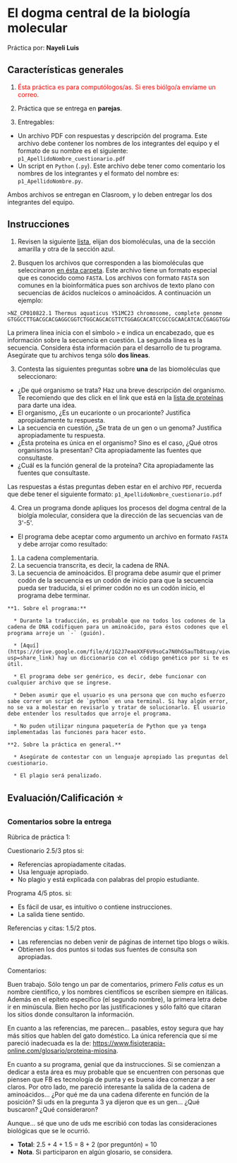 # El dogma central de la biología molecular
Práctica por: **Nayeli Luis**

## Características generales

1. <font color="red">Ésta práctica es para computólogos/as. Si eres biólgo/a envíame un correo.</font>

2. Práctica que se entrega en **parejas**. 

3. Entregables: 
  * Un archivo PDF con respuestas y descripción del programa. Este archivo debe contener los nombres de los integrantes del equipo y el formato de su nombre es el siguiente: `p1_ApellidoNombre_cuestionario.pdf`
  * Un script en `Python` (`.py`). Este archivo debe tener como comentario los nombres de los integrantes y el formato del nombre es: `p1_ApellidoNombre.py`.

Ambos archivos se entregan en Clasroom, y lo deben entregar los dos integrantes del equipo. 

## Instrucciones 

1. Revisen la siguiente [lista](https://docs.google.com/spreadsheets/d/1UKyPqcmmgYuCQQb5_Zoyt-pTuSA4itq7/edit?usp=share_link&ouid=117981748854039384449&rtpof=true&sd=true), elijan dos biomoléculas, una de la sección amarilla y otra de la sección azul.

2. Busquen los archivos que corresponden a las biomoléculas que seleccinaron [en ésta carpeta](https://drive.google.com/drive/folders/1ZvdIAHk12rULTPYz7MnXT3OeGZD0uBjF?usp=share_link). Este archivo tiene un formato especial que es conocido como `FASTA`. Los archivos con formato `FASTA` son comunes en la bioinformática pues son archivos de texto plano con secuencias de ácidos nucleícos o aminoácidos. A continuación un ejemplo: 

```
>NZ_CP010822.1 Thermus aquaticus Y51MC23 chromosome, complete genome
GTGGCCTTGACGCACGAGGCGGTCTGGCAGCACGTTCTGGAGCACATCCGCCGCAACATCACCGAGGTGGAGTACCACACCTGGTTTGAAAGGATCCGCCCCCTGGGTATCCGGGAAGGGGTTTTGGAGCTGGCGGTGCCCACCTCCTTCGCCCTGGACTGGATCAAGCGGCACTACGCCCCCCTGATCCAGGAGGCTTTAGGCCTCCTGGGGGCCCAGGTACCCCGCTTTGAGCTTTTGGTGGTGCCCGGAGCGCCCAGCCGGTCCAGGTGGACATCTTCCAGGCCGTCCCCCAGGCCGACCAGGGGAAGTCCAAGCT
```

La primera línea inicia con el símbolo `>` e indica un encabezado, que es información sobre la secuencia en cuestión. La segunda línea es la secuencia. Considera ésta información para el desarrollo de tu programa. Asegúrate que tu archivos tenga sólo **dos líneas**.

3. Contesta las siguientes preguntas sobre **una** de las biomoléculas que seleccionaro: 

  * ¿De qué organismo se trata? Haz una breve descripción del organismo. Te recomiendo que des click en el link que está en la [lista de proteínas](https://docs.google.com/spreadsheets/d/1UKyPqcmmgYuCQQb5_Zoyt-pTuSA4itq7/edit?usp=share_link&ouid=117981748854039384449&rtpof=true&sd=true) para darte una idea.
  * El organismo, ¿Es un eucarionte o un procarionte? Justifica apropiadamente tu respuesta.
  * La secuencia en cuestión, ¿Se trata de un gen o un genoma? Justifica apropiadamente tu respuesta.
  * ¿Ésta proteína es única en el organismo? Sino es el caso, ¿Qué otros organismos la presentan? Cita apropiadamente las fuentes que consultaste.
  * ¿Cuál es la función general de la proteína? Cita apropiadamente las fuentes que consultaste.
  
Las respuestas a éstas preguntas deben estar en el archivo `PDF`, recuerda que debe tener el siguiente formato: `p1_ApellidoNombre_cuestionario.pdf`

4. Crea un programa donde apliques los procesos del dogma central de la biolgía molecular, considera que la dirección de las secuencias van de 3'-5'. 

  * El programa debe aceptar como argumento un archivo en formato `FASTA` y debe arrojar como resultado:

  1. La cadena complementaria. 
  2. La secuencia transcrita, es decir, la cadena de RNA.
  3. La secuencia de aminoácidos. El programa debe asumir que el primer codón de la secuencia es un codón de inicio para que la secuencia pueda ser traducida, si el primer codón no es un codón inicio, el programa debe terminar. 

```{warning} **Consideraciones importantes**
**1. Sobre el programa:** 

  * Durante la traducción, es probable que no todos los codones de la cadena de DNA codifiquen para un aminoácido, para éstos codones que el programa arroje un `-` (guión).

  * [Aquí](https://drive.google.com/file/d/1G2J7eaoXXF6V9soCa7N0hGSauTb8tuxp/view?usp=share_link) hay un diccionario con el código genético por si te es útil.

  * El programa debe ser genérico, es decir, debe funcionar con cualquier archivo que se ingrese.

  * Deben asumir que el usuario es una persona que con mucho esfuerzo sabe correr un script de `python` en una terminal. Si hay algún error, no se va a molestar en revisarlo y tratar de solucionarlo. El usuario  debe entender los resultados que arroje el programa.

  * No puden utilizar ninguna paquetería de Python que ya tenga implementadas las funciones para hacer esto.

**2. Sobre la práctica en general.** 

  * Asegúrate de contestar con un lenguaje apropiado las preguntas del cuestionario. 

  * El plagio será penalizado.
```

## Evaluación/Calificación :star:

### Comentarios sobre la entrega

Rúbrica de práctica 1: 

Cuestionario 2.5/3 ptos si:  
- Referencias apropiadamente citadas. 
- Usa lenguaje apropiado. 
- No plagio y está explicada con palabras del propio estudiante.

Programa  4/5 ptos. si: 
- Es fácil de usar, es intuitivo o contiene instrucciones. 
- La salida tiene sentido.

Referencias y citas: 1.5/2 ptos.
- Las referencias no deben venir de páginas de internet tipo blogs o wikis.
- Obtienen los dos puntos si todas sus fuentes de consulta son apropiadas.

Comentarios: 

Buen trabajo. Sólo tengo un par de comentarios, primero *Felis catus* es un nombre científico, y los nombres científicos se escriben siempre en itálicas. Además en el epíteto específico (el segundo nombre), la primera letra debe ir en minúscula. Bien hecho por las justificaciones y sólo faltó que citaran los sitios donde consultaron la información.

En cuanto a las referencias, me parecen... pasables, estoy segura que hay más sitios que hablen del gato doméstico. La única referencia que sí me pareció inadecuada es la de: https://www.fisioterapia-online.com/glosario/proteina-miosina. 

En cuanto a su programa, genial que da instrucciones. Si se comienzan a dedicar a esta área es muy probable que se encuentren con personas que piensen que FB es tecnología de punta y es buena idea comenzar a ser claros. Por otro lado, me pareció interesante la salida de la cadena de aminoácidos... ¿Por qué me da una cadena diferente en función de la posición? Si uds en la pregunta 3 ya dijeron que es un gen... ¿Qué buscaron? ¿Qué consideraron?

Aunque... sé que uno de uds me escribió con todas las consideraciones biológicas que se le ocurrió.

- **Total**: 2.5 + 4 + 1.5 = 8 + 2 (por preguntón) = 10
- **Nota**. Si participaron en algún glosario, se considera.
